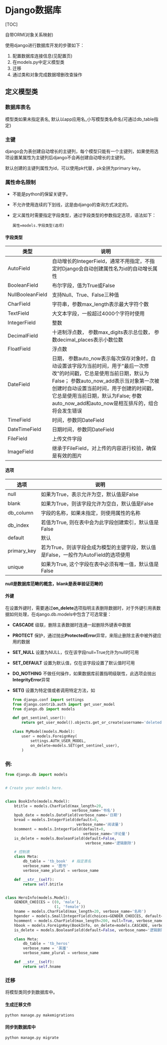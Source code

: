 # Django数据库

[TOC]

自带ORM(对象关系映射)

使用django进行数据库开发的步骤如下：

1. 配置数据库连接信息(见配置页)
2. 在models.py中定义模型类
3. 迁移
4. 通过类和对象完成数据增删改查操作

## 定义模型类

### 数据库表名

模型类如果未指定表名, 默认以app应用名_小写模型类名命名(可通过db_table指定)

### 主键

django会为表创建自动增长的主键列，每个模型只能有一个主键列，如果使用选项设置某属性为主键列后django不会再创建自动增长的主键列。

默认创建的主键列属性为id，可以使用pk代替，pk全拼为primary key。

### 属性命名限制

- 不能是python的保留关键字。

- 不允许使用连续的下划线，这是由django的查询方式决定的。

- 定义属性时需要指定字段类型，通过字段类型的参数指定选项，语法如下：

  ```
  属性=models.字段类型(选项)
  ```

#### 字段类型

| 类型             | 说明                                                         |
| ---------------- | ------------------------------------------------------------ |
| AutoField        | 自动增长的IntegerField，通常不用指定，不指定时Django会自动创建属性名为id的自动增长属性 |
| BooleanField     | 布尔字段，值为True或False                                    |
| NullBooleanField | 支持Null、True、False三种值                                  |
| CharField        | 字符串，参数max_length表示最大字符个数                       |
| TextField        | 大文本字段，一般超过4000个字符时使用                         |
| IntegerField     | 整数                                                         |
| DecimalField     | 十进制浮点数， 参数max_digits表示总位数， 参数decimal_places表示小数位数 |
| FloatField       | 浮点数                                                       |
| DateField        | 日期， 参数auto_now表示每次保存对象时，自动设置该字段为当前时间，用于"最后一次修改"的时间戳，它总是使用当前日期，默认为False； 参数auto_now_add表示当对象第一次被创建时自动设置当前时间，用于创建的时间戳，它总是使用当前日期，默认为False; 参数auto_now_add和auto_now是相互排斥的，组合将会发生错误 |
| TimeField        | 时间，参数同DateField                                        |
| DateTimeField    | 日期时间，参数同DateField                                    |
| FileField        | 上传文件字段                                                 |
| ImageField       | 继承于FileField，对上传的内容进行校验，确保是有效的图片      |

#### 选项

| 选项        | 说明                                                         |
| ----------- | ------------------------------------------------------------ |
| null        | 如果为True，表示允许为空，默认值是False                      |
| blank       | 如果为True，则该字段允许为空白，默认值是False                |
| db_column   | 字段的名称，如果未指定，则使用属性的名称                     |
| db_index    | 若值为True, 则在表中会为此字段创建索引，默认值是False        |
| default     | 默认                                                         |
| primary_key | 若为True，则该字段会成为模型的主键字段，默认值是False，一般作为AutoField的选项使用 |
| unique      | 如果为True, 这个字段在表中必须有唯一值，默认值是False        |

**null是数据库范畴的概念，blank是表单验证范畴的**

#### 外键

在设置外键时，需要通过**on_delete**选项指明主表删除数据时，对于外键引用表数据如何处理，在django.db.models中包含了可选常量：

- **CASCADE** 级联，删除主表数据时连通一起删除外键表中数据

- **PROTECT** 保护，通过抛出**ProtectedError**异常，来阻止删除主表中被外键应用的数据

- **SET_NULL** 设置为NULL，仅在该字段null=True允许为null时可用

- **SET_DEFAULT** 设置为默认值，仅在该字段设置了默认值时可用

- **DO_NOTHING** 不做任何操作，如果数据库前置指明级联性，此选项会抛出**IntegrityError**异常 

- **SET()** 设置为特定值或者调用特定方法，如

  ```python
  from django.conf import settings
  from django.contrib.auth import get_user_model
  from django.db import models
  
  def get_sentinel_user():
      return get_user_model().objects.get_or_create(username='deleted')[0]
  
  class MyModel(models.Model):
      user = models.ForeignKey(
          settings.AUTH_USER_MODEL,
          on_delete=models.SET(get_sentinel_user),
      )
  ```



### 例:

```python
from django.db import models


# Create your models here.


class BookInfo(models.Model):
    btitle = models.CharField(max_length=20,
                              verbose_name='书名')
    bpub_date = models.DateField(verbose_name='日期')
    bread = models.IntegerField(default=0,
                                verbose_name='阅读量')
    bcomment = models.IntegerField(default=0,
                                   verbose_name='评论量')
    is_delete = models.BooleanField(default=False,
                                    verbose_name='逻辑删除')

    # 控制表
    class Meta:
        db_table = 'tb_book'  # 指定表名
        verbose_name = '图书'
        verbose_name_plural = verbose_name

    def __str__(self):
        return self.btitle


class HeroInfo(models.Model):
    GENDER_CHOICES = ((0, 'male'),
                      (1, 'female'))
    hname = models.CharField(max_length=20, verbose_name='名称')
    hgender = models.SmallIntegerField(choices=GENDER_CHOICES, default=0)
    hcomment = models.CharField(max_length=200, null=True, verbose_name='描述信息')
    hbook = models.ForeignKey(BookInfo, on_delete=models.CASCADE, verbose_name='图书')
    is_delete = models.BooleanField(default=False, verbose_name='逻辑删除')

    class Meta:
        db_table = 'tb_heros'
        verbose_name = '英雄'
        verbose_name_plural = verbose_name

    def __str__(self):
        return self.hname

```

### 迁移

将模型类同步到数据库中。

#### 生成迁移文件

```
python manage.py makemigrations
```

#### 同步到数据库中

```
python manage.py migrate
```

